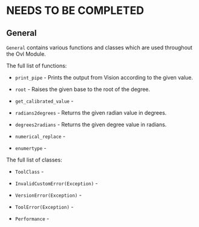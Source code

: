 # NEEDS TO BE COMPLETED
## General

`General` contains various functions and classes which are used throughout the Ovl Module.

The full list of functions:

- `print_pipe` - Prints the output from Vision according to the given value.

- `root` - Raises the given base to the root of the degree.

- `get_calibrated_value` - 

- `radians2degrees` - Returns the given radian value in degrees.

- `degrees2radians` - Returns the given degree value in radians.

- `numerical_replace` - 

- `enumertype` - 


The full list of classes:

- `ToolClass` - 

- `InvalidCustomError(Exception)` - 

- `VersionError(Exception)` - 

- `ToolError(Exception)` - 

- `Performance` - 

